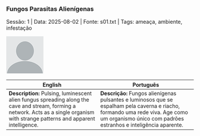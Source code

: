 ### Fungos Parasitas Alienígenas

Sessão: 1 | Data: 2025-08-02 | Fonte: s01.txt | Tags: ameaça, ambiente, infestação

![Fungos Parasitas Alienígenas](blank.png)

| English | Português |
|---------|-----------|
| **Description:** Pulsing, luminescent alien fungus spreading along the cave and stream, forming a network. Acts as a single organism with strange patterns and apparent intelligence. | **Descrição:** Fungos alienígenas pulsantes e luminosos que se espalham pela caverna e riacho, formando uma rede viva. Age como um organismo único com padrões estranhos e inteligência aparente. |


















